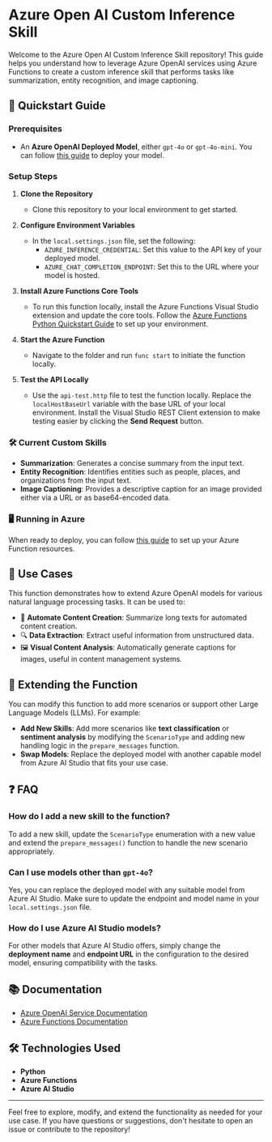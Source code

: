 # Azure Open AI Custom Inference Skill

Welcome to the Azure Open AI Custom Inference Skill repository! This guide helps you understand how to leverage Azure OpenAI services using Azure Functions to create a custom inference skill that performs tasks like summarization, entity recognition, and image captioning.

## 🚀 Quickstart Guide

### Prerequisites

- An **Azure OpenAI Deployed Model**, either `gpt-4o` or `gpt-4o-mini`. You can follow [this guide](https://learn.microsoft.com/en-us/azure/ai-studio/how-to/deploy-models-openai) to deploy your model.

### Setup Steps

1. **Clone the Repository**
   - Clone this repository to your local environment to get started.

2. **Configure Environment Variables**
   - In the `local.settings.json` file, set the following:
     - `AZURE_INFERENCE_CREDENTIAL`: Set this value to the API key of your deployed model.
     - `AZURE_CHAT_COMPLETION_ENDPOINT`: Set this to the URL where your model is hosted.

3. **Install Azure Functions Core Tools**
   - To run this function locally, install the Azure Functions Visual Studio extension and update the core tools. Follow the [Azure Functions Python Quickstart Guide](https://learn.microsoft.com/en-us/azure/azure-functions/create-first-function-cli-python?tabs=windows%2Cbash%2Cazure-cli%2Cbrowser) to set up your environment.

4. **Start the Azure Function**
   - Navigate to the folder and run `func start` to initiate the function locally.

5. **Test the API Locally**
   - Use the `api-test.http` file to test the function locally. Replace the `localHostBaseUrl` variable with the base URL of your local environment. Install the Visual Studio REST Client extension to make testing easier by clicking the **Send Request** button.

### 🛠️ Current Custom Skills
- **Summarization**: Generates a concise summary from the input text.
- **Entity Recognition**: Identifies entities such as people, places, and organizations from the input text.
- **Image Captioning**: Provides a descriptive caption for an image provided either via a URL or as base64-encoded data.

### 🖥️ Running in Azure
When ready to deploy, you can follow [this guide](https://learn.microsoft.com/en-us/azure/azure-functions/create-first-function-cli-python?tabs=windows%2Cbash%2Cazure-cli%2Cbrowser#create-supporting-azure-resources-for-your-function) to set up your Azure Function resources.

## 🌟 Use Cases
This function demonstrates how to extend Azure OpenAI models for various natural language processing tasks. It can be used to:

- 📝 **Automate Content Creation**: Summarize long texts for automated content creation.
- 🔍 **Data Extraction**: Extract useful information from unstructured data.
- 🖼️ **Visual Content Analysis**: Automatically generate captions for images, useful in content management systems.

## 🔧 Extending the Function
You can modify this function to add more scenarios or support other Large Language Models (LLMs). For example:

- **Add New Skills**: Add more scenarios like **text classification** or **sentiment analysis** by modifying the `ScenarioType` and adding new handling logic in the `prepare_messages` function.
- **Swap Models**: Replace the deployed model with another capable model from Azure AI Studio that fits your use case.

## ❓ FAQ

### How do I add a new skill to the function?
To add a new skill, update the `ScenarioType` enumeration with a new value and extend the `prepare_messages()` function to handle the new scenario appropriately.

### Can I use models other than `gpt-4o`?
Yes, you can replace the deployed model with any suitable model from Azure AI Studio. Make sure to update the endpoint and model name in your `local.settings.json` file.

### How do I use Azure AI Studio models?
For other models that Azure AI Studio offers, simply change the **deployment name** and **endpoint URL** in the configuration to the desired model, ensuring compatibility with the tasks.

## 📚 Documentation
- [Azure OpenAI Service Documentation](https://learn.microsoft.com/en-us/azure/cognitive-services/openai/)
- [Azure Functions Documentation](https://learn.microsoft.com/en-us/azure/azure-functions/)

## 🛠️ Technologies Used
- **Python**
- **Azure Functions**
- **Azure AI Studio**

---

Feel free to explore, modify, and extend the functionality as needed for your use case. If you have questions or suggestions, don't hesitate to open an issue or contribute to the repository!

